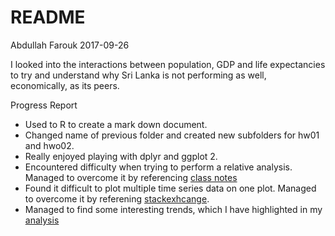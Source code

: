 README
================
Abdullah Farouk
2017-09-26

I looked into the interactions between population, GDP and life expectancies to try and understand why Sri Lanka is not performing as well, economically, as its peers.

Progress Report 
- Used to R to create a mark down document.
- Changed name of previous folder and created new subfolders for hw01 and hwo02. 
- Really enjoyed playing with dplyr and ggplot 2. 
- Encountered difficulty when trying to perform a relative analysis. Managed to overcome it by referencing [class notes]((http://stat545.com/block010_dplyr-end-single-table.html)) 
- Found it difficult to plot multiple time series data on one plot. Managed to overcome it by referening [stackexhcange]((https://stackoverflow.com/questions/29357612/plot-labels-at-ends-of-lines)). 
- Managed to find some interesting trends, which I have highlighted in my [analysis]((https://github.com/navysealtf9k/STAT545-hw-Farouk-Abdullah/blob/master/hw02/hw02-Analysis_of_Gapminder_Dataset.md))
